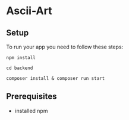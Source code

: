 # Ascii-Art

## Setup

To run your app you need to follow these steps:

```
npm install
```

```
cd backend
```

```
composer install & composer run start
```

## Prerequisites

+ installed npm